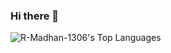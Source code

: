 ### Hi there 👋

![R-Madhan-1306's Top Languages](https://github-readme-stats.vercel.app/api/top-langs/?username=R-Madhan-1306&theme=vue-dark&show_icons=true&hide_border=true&layout=compact)

<!--
**R-Madhan-1306/R-madhan-1306** is a ✨ _special_ ✨ repository because its `README.md` (this file) appears on your GitHub profile.

Here are some ideas to get you started:

- 🔭 I’m currently working on ...
- 🌱 I’m currently learning ...
- 👯 I’m looking to collaborate on ...
- 🤔 I’m looking for help with ...
- 💬 Ask me about ...
- 📫 How to reach me: ...
- 😄 Pronouns: ...
- ⚡ Fun fact: ...
-->
